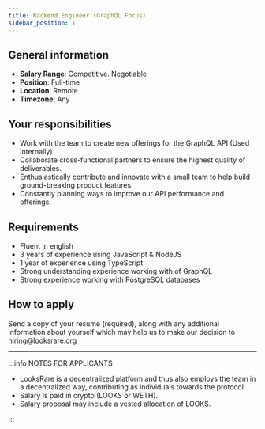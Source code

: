 ```yaml
---
title: Backend Engineer (GraphQL Focus)
sidebar_position: 1
---
```


## General information

- **Salary Range**: Competitive. Negotiable
- **Position**: Full-time
- **Location**: Remote
- **Timezone**: Any

## Your responsibilities

- Work with the team to create new offerings for the GraphQL API (Used internally)
- Collaborate cross-functional partners to ensure the highest quality of deliverables.
- Enthusiastically contribute and innovate with a small team to help build ground-breaking product features.
- Constantly planning ways to improve our API performance and offerings.

## Requirements

- Fluent in english
- 3 years of experience using JavaScript & NodeJS
- 1 year of experience using TypeScript
- Strong understanding experience working with of GraphQL
- Strong experience working with PostgreSQL databases

## How to apply

Send a copy of your resume (required), along with any additional information about yourself which may help us to make our decision to hiring@looksrare.org

---

:::info NOTES FOR APPLICANTS

- LooksRare is a decentralized platform and thus also employs the team in a decentralized way, contributing as individuals towards the protocol
- Salary is paid in crypto (LOOKS or WETH).
- Salary proposal may include a vested allocation of LOOKS.

:::
